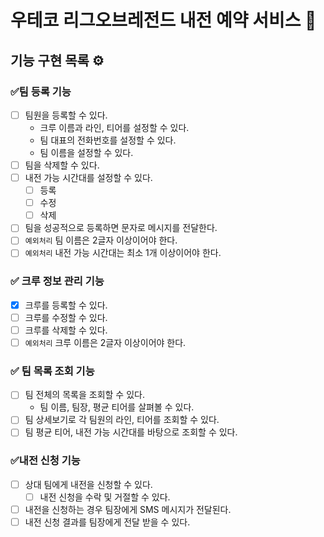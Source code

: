 # 우테코 리그오브레전드 내전 예약 서비스 🍚

## 기능 구현 목록 ⚙️

### ✅팀 등록 기능

- [ ] 팀원을 등록할 수 있다.
    - 크루 이름과 라인, 티어를 설정할 수 있다.
    - 팀 대표의 전화번호를 설정할 수 있다.
    - 팀 이름을 설정할 수 있다.
- [ ] 팀을 삭제할 수 있다.
- [ ] 내전 가능 시간대를 설정할 수 있다.
    - [ ] 등록
    - [ ] 수정
    - [ ] 삭제
- [ ] 팀을 성공적으로 등록하면 문자로 메시지를 전달한다.
- [ ] `예외처리` 팀 이름은 2글자 이상이어야 한다.
- [ ] `예외처리` 내전 가능 시간대는 최소 1개 이상이어야 한다.

### ✅ 크루 정보 관리 기능

- [x] 크루를 등록할 수 있다.
- [ ] 크루를 수정할 수 있다.
- [ ] 크루를 삭제할 수 있다.
- [ ] `예외처리` 크루 이름은 2글자 이상이어야 한다.

### ✅ 팀 목록 조회 기능

- [ ] 팀 전체의 목록을 조회할 수 있다.
    - 팀 이름, 팀장, 평균 티어를 살펴볼 수 있다.
- [ ] 팀 상세보기로 각 팀원의 라인, 티어를 조회할 수 있다.
- [ ] 팀 평균 티어, 내전 가능 시간대를 바탕으로 조회할 수 있다.

### ✅내전 신청 기능

- [ ] 상대 팀에게 내전을 신청할 수 있다.
    - [ ] 내전 신청을 수락 및 거절할 수 있다.
- [ ] 내전을 신청하는 경우 팀장에게 SMS 메시지가 전달된다.
- [ ] 내전 신청 결과를 팀장에게 전달 받을 수 있다.
